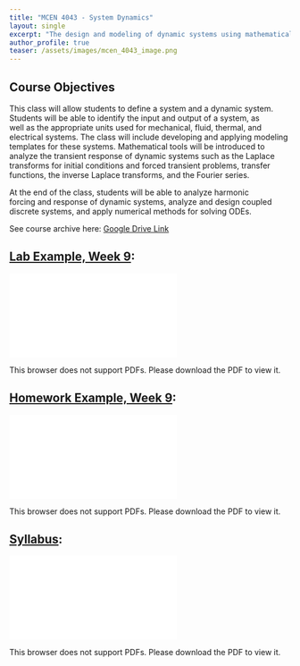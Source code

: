 ```yaml
---
title: "MCEN 4043 - System Dynamics"
layout: single
excerpt: "The design and modeling of dynamic systems using mathematical tools."
author_profile: true
teaser: /assets/images/mcen_4043_image.png
---
```


## Course Objectives 

This class will allow students to define a system and a dynamic system. Students will be able to identify the input and output of a system, as well as the appropriate units used for mechanical, fluid, thermal, and electrical systems. The class will include developing and applying modeling templates for these systems. Mathematical tools will be introduced to analyze the transient response of dynamic systems such as the Laplace transforms for initial conditions and forced transient problems, transfer functions, the inverse Laplace transforms, and the Fourier series.

At the end of the class, students will be able to analyze harmonic 
forcing and response of dynamic systems, analyze and design coupled 
discrete systems, and apply numerical methods for solving ODEs.

See course archive here: [Google Drive Link](https://drive.google.com/drive/folders/0Bx-cli2KeHSBRVBRTkwyaEpIcUE?resourcekey=0-hgoplL_Okyl9peVD6Hvakw&usp=drive_link)

## [Lab Example, Week 9](/assets/pdfs/mcen_4043_lab9.pdf):
<object data="/assets/pdfs/mcen_4043_lab9.pdf" type="application/pdf" width="700px" height="700px">
    <embed src="/assets/pdfs/mcen_4043_lab9.pdf">
        <p>This browser does not support PDFs. Please download the PDF to view it.</p>
    </embed>
</object>

## [Homework Example, Week 9](/assets/pdfs/mcen_4043_hw9.pdf):
<object data="/assets/pdfs/mcen_4043_hw9.pdf" type="application/pdf" width="700px" height="700px">
    <embed src="/assets/pdfs/mcen_4043_hw9.pdf">
        <p>This browser does not support PDFs. Please download the PDF to view it.</p>
    </embed>
</object>

## [Syllabus](/assets/pdfs/mcen_4043_Syllabus.pdf):
<object data="/assets/pdfs/mcen_4043_Syllabus.pdf" type="application/pdf" width="700px" height="700px">
    <embed src="/assets/pdfs/mcen_4043_Syllabus.pdf">
        <p>This browser does not support PDFs. Please download the PDF to view it.</p>
    </embed>
</object>


